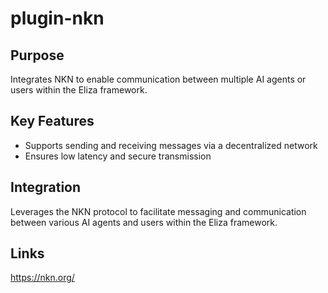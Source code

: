 # plugin-nkn

## Purpose
Integrates NKN to enable communication between multiple AI agents or users within the Eliza framework.

## Key Features
- Supports sending and receiving messages via a decentralized network
- Ensures low latency and secure transmission

## Integration
Leverages the NKN protocol to facilitate messaging and communication between various AI agents and users within the Eliza framework.

## Links
https://nkn.org/
